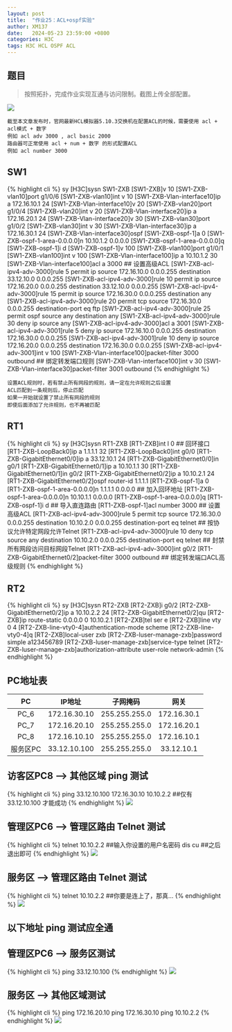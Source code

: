 ```yaml
---
layout: post
title:  "作业25：ACL+ospf实验"
author: XM137
date:   2024-05-23 23:59:00 +0800
categories: H3C
tags: H3C HCL OSPF ACL
---
```


## 题目
> 按照拓扑，完成作业实现互通与访问限制。截图上传全部配置。

![](https://p.ananas.chaoxing.com/star3/origin/58da41f96bce4589b222936d06990779.png)

```WARNING
截至本文章发布时，官网最新HCL模拟器5.10.3交换机在配置ACL的时候，需要使用 acl + acl模式 + 数字
例如 acl adv 3000 , acl basic 2000 
路由器可正常使用 acl + num + 数字 的形式配置ACL
例如 acl number 3000
```
## SW1
{% highlight cli %}
<H3C>sy
[H3C]sysn SW1-ZXB
[SW1-ZXB]v 10
[SW1-ZXB-vlan10]port g1/0/6
[SW1-ZXB-vlan10]int v 10
[SW1-ZXB-Vlan-interface10]ip a 172.16.10.1 24
[SW1-ZXB-Vlan-interface10]v 20
[SW1-ZXB-vlan20]port g1/0/4
[SW1-ZXB-vlan20]int v 20
[SW1-ZXB-Vlan-interface20]ip a 172.16.20.1 24
[SW1-ZXB-Vlan-interface20]v 30
[SW1-ZXB-vlan30]port g1/0/2
[SW1-ZXB-vlan30]int v 30
[SW1-ZXB-Vlan-interface30]ip a 172.16.30.1 24
[SW1-ZXB-Vlan-interface30]ospf
[SW1-ZXB-ospf-1]a 0
[SW1-ZXB-ospf-1-area-0.0.0.0]n 10.10.1.2 0.0.0.0
[SW1-ZXB-ospf-1-area-0.0.0.0]q
[SW1-ZXB-ospf-1]i d
[SW1-ZXB-ospf-1]v 100
[SW1-ZXB-vlan100]port g1/0/1
[SW1-ZXB-vlan100]int v 100
[SW1-ZXB-Vlan-interface100]ip a 10.10.1.2 30
[SW1-ZXB-Vlan-interface100]acl a 3000 ## 设置高级ACL
[SW1-ZXB-acl-ipv4-adv-3000]rule 5 permit ip source 172.16.10.0 0.0.0.255 destination 33.12.10.0 0.0.0.255
[SW1-ZXB-acl-ipv4-adv-3000]rule 10 permit ip source 172.16.20.0 0.0.0.255 destination 33.12.10.0 0.0.0.255
[SW1-ZXB-acl-ipv4-adv-3000]rule 15 permit ip source 172.16.30.0 0.0.0.255 destination any
[SW1-ZXB-acl-ipv4-adv-3000]rule 20 permit tcp source 172.16.30.0 0.0.0.255 destination-port eq ftp
[SW1-ZXB-acl-ipv4-adv-3000]rule 25 permit ospf source any destination any
[SW1-ZXB-acl-ipv4-adv-3000]rule 30 deny ip source any
[SW1-ZXB-acl-ipv4-adv-3000]acl a 3001
[SW1-ZXB-acl-ipv4-adv-3001]rule 5 deny ip source 172.16.10.0 0.0.0.255 destination 172.16.30.0 0.0.0.255
[SW1-ZXB-acl-ipv4-adv-3001]rule 10 deny ip source 172.16.20.0 0.0.0.255 destination 172.16.30.0 0.0.0.255
[SW1-ZXB-acl-ipv4-adv-3001]int v 100
[SW1-ZXB-Vlan-interface100]packet-filter 3000 outbound ## 绑定转发端口规则
[SW1-ZXB-Vlan-interface100]int v 30
[SW1-ZXB-Vlan-interface30]packet-filter 3001 outbound 
{% endhighlight %}

```WARNING
设置ACL规则时，若有禁止所有网段的规则，请一定在允许规则之后设置
ACL匹配到一条规则后，停止匹配
如果一开始就设置了禁止所有网段的规则
即使后面添加了允许规则，也不再被匹配
```
## RT1
{% highlight cli %}
<H3C>sy
[H3C]sysn RT1-ZXB
[RT1-ZXB]int l 0 ## 回环接口
[RT1-ZXB-LoopBack0]ip a 1.1.1.1 32
[RT1-ZXB-LoopBack0]int g0/0
[RT1-ZXB-GigabitEthernet0/0]ip a 33.12.10.1 24
[RT1-ZXB-GigabitEthernet0/0]in g0/1
[RT1-ZXB-GigabitEthernet0/1]ip a 10.10.1.1 30
[RT1-ZXB-GigabitEthernet0/1]in g0/2
[RT1-ZXB-GigabitEthernet0/2]ip a 10.10.2.1 24
[RT1-ZXB-GigabitEthernet0/2]ospf router-id 1.1.1.1
[RT1-ZXB-ospf-1]a 0
[RT1-ZXB-ospf-1-area-0.0.0.0]n 1.1.1.1 0.0.0.0 ## 加入回环地址
[RT1-ZXB-ospf-1-area-0.0.0.0]n 10.10.1.1 0.0.0.0
[RT1-ZXB-ospf-1-area-0.0.0.0]q
[RT1-ZXB-ospf-1]i d ## 导入直连路由
[RT1-ZXB-ospf-1]acl number 3000 ## 设置高级ACL
[RT1-ZXB-acl-ipv4-adv-3000]rule 5 permit tcp source 172.16.30.0 0.0.0.255 destination 10.10.2.0 0.0.0.255 destination-port eq telnet ## 按协议允许特定网段允许Telnet
[RT1-ZXB-acl-ipv4-adv-3000]rule 10 deny tcp source any destination 10.10.2.0 0.0.0.255 destination-port eq telnet ## 封禁所有网段访问目标网段Telnet
[RT1-ZXB-acl-ipv4-adv-3000]int g0/2
[RT1-ZXB-GigabitEthernet0/2]packet-filter 3000 outbound ## 绑定转发端口ACL高级规则
{% endhighlight %}

## RT2
{% highlight cli %}
<H3C>sy
[H3C]sysn RT2-ZXB
[RT2-ZXB]i g0/2
[RT2-ZXB-GigabitEthernet0/2]ip a 10.10.2.2 24
[RT2-ZXB-GigabitEthernet0/2]qu
[RT2-ZXB]ip route-static 0.0.0.0 0 10.10.2.1
[RT2-ZXB]tel ser e
[RT2-ZXB]line vty 0 4
[RT2-ZXB-line-vty0-4]authentication-mode scheme 
[RT2-ZXB-line-vty0-4]q
[RT2-ZXB]local-user zxb
[RT2-ZXB-luser-manage-zxb]password simple a123456789
[RT2-ZXB-luser-manage-zxb]service-type telnet
[RT2-ZXB-luser-manage-zxb]authorization-attribute user-role network-admin 
{% endhighlight %}

## PC地址表

|     PC      |     IP地址     |      子网掩码      |        网关       |     
|   :----:    |     :----:     |       :----:      |       :----:      |
|    PC_6     |  172.16.30.10  |   255.255.255.0   |    172.16.30.1    |
|    PC_7     |  172.16.20.10  |   255.255.255.0   |    172.16.20.1    |
|    PC_8     |  172.16.10.10  |   255.255.255.0   |    172.16.10.1    |   
|  服务区PC    |  33.12.10.100  |   255.255.255.0   |    33.12.10.1    |   

## 访客区PC8 --> 其他区域 ping 测试
{% highlight cli %}
ping 33.12.10.100
172.16.30.10
10.10.2.2
##仅有 33.12.10.100 才能成功
{% endhighlight %}
![](https://p.ananas.chaoxing.com/star3/origin/84846ead39f4fbe672d3850fe3444004.png)

## 管理区PC6 --> 管理区路由 Telnet 测试
{% highlight cli %}
telnet 10.10.2.2
##输入你设置的用户名密码
dis cu 
##之后退出即可
{% endhighlight %}
![](https://p.ananas.chaoxing.com/star3/origin/a73e3bf1b979619d5e071ce6ffabb3d7.png)

## 服务区 --> 管理区路由 Telnet 测试
{% highlight cli %}
telnet 10.10.2.2
##你要是连上了，那真...
{% endhighlight %}
![](https://p.ananas.chaoxing.com/star3/origin/06ca13ca8408a59de91ca5719ff7296e.png)

## 以下地址 ping 测试应全通
## 管理区PC6 --> 服务区测试
{% highlight cli %}
ping 33.12.10.100
{% endhighlight %}
![](https://p.ananas.chaoxing.com/star3/origin/42a8554e3ff7f3e82862c5e45aff7d5f.png)

## 服务区 --> 其他区域测试
{% highlight cli %}
ping 172.16.20.10
ping 172.16.30.10
ping 10.10.2.2
{% endhighlight %}
![](https://p.ananas.chaoxing.com/star3/origin/c6cf3e497c2b77a006ac05411feb01ad.png)
